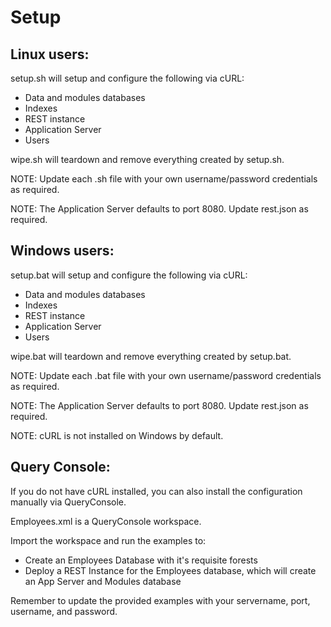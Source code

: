 # Setup

## Linux users:

setup.sh will setup and configure the following via cURL:

- Data and modules databases
- Indexes
- REST instance
- Application Server
- Users

wipe.sh will teardown and remove everything created by setup.sh.

NOTE: Update each .sh file with your own username/password credentials as required.

NOTE: The Application Server defaults to port 8080.  Update rest.json as required.


## Windows users:
setup.bat will setup and configure the following via cURL: 

- Data and modules databases
- Indexes
- REST instance
- Application Server
- Users

wipe.bat will teardown and remove everything created by setup.bat.

NOTE: Update each .bat file with your own username/password credentials as required.

NOTE: The Application Server defaults to port 8080.  Update rest.json as required.

NOTE: cURL is not installed on Windows by default.  

## Query Console:

If you do not have cURL installed, you can also install the configuration manually via QueryConsole.
 
Employees.xml is a QueryConsole workspace.

Import the workspace and run the examples to:
- Create an Employees Database with it's requisite forests
- Deploy a REST Instance for the Employees database, which will create an App Server and Modules database

Remember to update the provided examples with your servername, port, username, and password.

